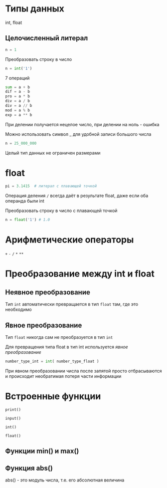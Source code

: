 # Типы данных

int, float

## Целочисленный литерал

```python
n = 1
```

Преобразовать строку в число

```python
n = int('1')
```

7 операций

```python
sum = a + b
dif = a - b
pro = a * b
div = a / b
div = a // b
mod = a % b
exp = a ** b
```

При делении получается нецелое число, при делении на ноль - ошибка

Можно использовать символ _ для удобной записи большого числа

```python
n = 25_000_000
```

Целый тип данных не ограничен размерами

# float

```python
pi = 3.1415  # литерал с плавающей точкой
```

Операция деления `/` всегда даёт в результате float, даже если оба операнда были int

Преобразовать строку в число с плавающей точкой

```python
n = float('1') # 1.0
```

# Арифметические операторы

`+` `-` `/` `*` `**`

# Преобразование между int и float

## Неявное преобразование

Тип `int` автоматически превращается в тип `float` там, где это необходимо

## Явное преобразование

Тип `float` никогда сам не преобразуется в тип `int`

Для превращения типа float в тип int используется *явное преобразование*

```python
number_type_int = int( number_type_float )
```

При явном преобразовании числа после запятой просто отбрасываются и происходит необратимая потеря части информации

# Встроенные функции

`print()`

`input()`

`int()`

`float()`

## Функции min() и max()

## Функция abs()

abs() - это модуль числа, т.е. его абсолютная величина